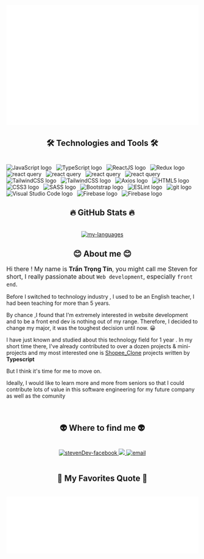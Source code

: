 <a href="#" target="_blank">
  <img src="./svg/stevenDev.svg" width="1200" alt="stevenDev" />
</a>

<h2 align="center">🛠 Technologies and Tools 🛠</h2>
<br>
<!-- https://simpleicons.org/ -->
<span><img src="https://img.shields.io/badge/JavaScript-282C34?logo=javascript&logoColor=F7DF1E" alt="JavaScript logo" title="JavaScript" height="25" /></span>
&nbsp;
<span><img src="https://img.shields.io/badge/TypeScript-282C34?logo=typescript&logoColor=3178C6" alt="TypeScript logo" title="TypeScript" height="25" /></span>
&nbsp;
<span><img src="https://img.shields.io/badge/ReactJS-282C34?logo=react&logoColor=61DAFB" alt="ReactJS logo" title="ReactJS" height="25" /></span>
&nbsp;
<span><img src="https://img.shields.io/badge/Redux-282C34?logo=redux&logoColor=764ABC" alt="Redux logo" title="Redux" height="25" /></span>
&nbsp;
<span><img src="https://img.shields.io/badge/React Query-282C34?logo=reactquery&logoColor=#FF4154" alt="react query" title="React Query" height="25" /></span>
&nbsp;
<span><img src="https://img.shields.io/badge/React Hook Form-282C34?logo=reacthookform&logoColor=#FF4154" alt="react query" title="ReactQuery" height="25" /></span>
&nbsp;
<span><img src="https://img.shields.io/badge/React Router Dom-282C34?logo=reactrouter&logoColor=#FF4154" alt="react query" title="ReactQuery" height="25" /></span>
&nbsp;
<span><img src="https://img.shields.io/badge/MUI-282C34?logo=mui&logoColor=#007FFF" alt="react query" title="ReactQuery" height="25" /></span>
&nbsp;
<span><img src="https://img.shields.io/badge/Tailwind%20CSS-282C34?logo=tailwind-css&logoColor=38B2AC" alt="TailwindCSS logo" title="TailwindCSS" height="25" /></span>
&nbsp;
<span><img src="https://img.shields.io/badge/Vite-282C34?logo=vite&logoColor=#646CFF" alt="TailwindCSS logo" title="TailwindCSS" height="25" /></span>
&nbsp;
<span><img src="https://img.shields.io/badge/Axios-282C34?logo=axios&logoColor=#5A29E4" alt="Axios logo" title="TailwindCSS" height="25" /></span>
&nbsp;
<span><img src="https://img.shields.io/badge/HTML5-282C34?logo=html5&logoColor=E34F26" alt="HTML5 logo" title="HTML5" height="25" /></span>
&nbsp;
<span><img src="https://img.shields.io/badge/CSS3-282C34?logo=css3&logoColor=1572B6" alt="CSS3 logo" title="CSS3" height="25" /></span>
&nbsp;
<span><img src="https://img.shields.io/badge/Sass-282C34?logo=sass&logoColor=CC6699" alt="SASS logo" title="SASS" height="25" /></span>
&nbsp;
<span><img src="https://img.shields.io/badge/Bootstrap-282C34?logo=bootstrap&logoColor=7952B3" alt="Bootstrap logo" title="Bootstrap" height="25" /></span>
&nbsp;
<span><img src="https://img.shields.io/badge/ESLint-282C34?logo=eslint&logoColor=4B32C3" alt="ESLint logo" title="ESLint" height="25" /></span>
&nbsp;
<span><img src="https://img.shields.io/badge/git-282C34?logo=git&logoColor=F05032" alt="git logo" title="git" height="25" /></span>
&nbsp;
<span><img src="https://img.shields.io/badge/VS%20Code-282C34?logo=visual-studio-code&logoColor=007ACC" alt="Visual Studio Code logo" title="Visual Studio Code" height="25" /></span>
&nbsp;
<span><img src="https://img.shields.io/badge/Firebase-282C34?logo=firebase&logoColor=FFCA28" alt="Firebase logo" title="Firebase" height="25" /></span>
&nbsp;
<span><img src="https://img.shields.io/badge/JSON Web Token-282C34?logo=jsonwebtokens&logoColor=FFCA28" alt="Firebase logo" title="Firebase" height="25" /></span>
&nbsp;

<br>
<h2 align="center">🔥 GitHub Stats 🔥</h2>
<!-- https://github.com/anuraghazra/github-readme-stats -->
<br>

<div align=center>
  <a href="#" title="StevenDev">
    <img width="315" align="center" src="https://github-readme-stats.vercel.app/api/top-langs/?username=steventranx&hide=c%23,powershell,Mathematica,Ruby,Objective-C,Objective-C%2b%2b,Cuda&title_color=61dafb&text_color=ffffff&icon_color=61dafb&bg_color=20232a&langs_count=8&layout=compact&border_color=61dafb&hide_border=true" alt = 'my-languages' />
  </a>
</div>

<h2 align = "center">😊 About me 😊 </h2>

<span style = "font-size:16px">Hi there ! My name is **Trần Trọng Tín**, you might call me Steven for short, I really passionate about `Web development`, especially `front end`.

Before I switched to technology industry , I used to be an English teacher, I had been teaching for more than 5 years.

By chance ,I found that I'm extremely interested in website development and to be a front end dev is nothing out of my range. Therefore, I decided to change my major, it was the toughest decision until now. 😀

I have just known and studied about this technology field for 1 year . In my short time there, I've already contributed to over a dozen projects & mini-projects and my most interested one is [Shopee_Clone](https://github.com/StevenTranX/Shopee_Clone_Typescript-) projects written by **Typescript**

But I think it's time for me to move on.

Ideally, I would like to learn more and more from seniors so that I could contribute lots of value in this software engineering for my future company as well as the comunity
</span>

<br>
<h2 align="center">👽 Where to find me 👽</h2>
<br>
<!-- https://icons8.com -->
<div align="center">

  <a href="https://www.facebook.com/stevendev95/" target="blank">
    <img src="https://img.icons8.com/bubbles/100/000000/facebook-new.png" alt="stevenDev-facebook" />
  </a>
 
  <a href="https://zalo.me/0799331140" target="top">
    <img src="https://img.icons8.com/plasticine/100/000000/zalo.png"/>
  </a>

  <a href="mailto:trantrongtinnna3l55@gmail.com" target="top">
    <img src="https://img.icons8.com/bubbles/100/000000/apple-mail.png" alt="email" />
  </a>
</div>

<br>
<h2 align="center">📑 My Favorites Quote 📑</h2>
<br>
<a href="#" target="_blank">
  <img src="svg/stevenQuotes.svg" width="846" height="150" alt="steven" />
</a>
